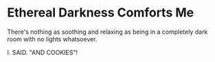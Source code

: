 # Ethereal Darkness Comforts Me

There's nothing as soothing and relaxing as being in a completely dark room with no lights whatsoever.

I. SAID. "AND COOKIES"!
